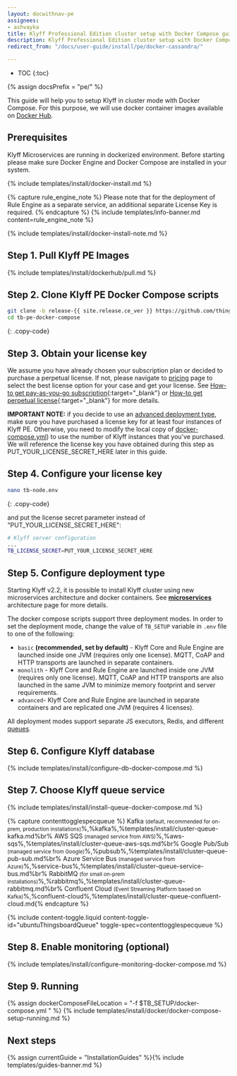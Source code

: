 ```yaml
---
layout: docwithnav-pe
assignees:
- ashvayka
title: Klyff Professional Edition cluster setup with Docker Compose guide
description: Klyff Professional Edition cluster setup with Docker Compose guide
redirect_from: "/docs/user-guide/install/pe/docker-cassandra/"  

---
```


* TOC
{:toc}

{% assign docsPrefix = "pe/" %}

This guide will help you to setup Klyff in cluster mode with Docker Compose. 
For this purpose, we will use docker container images available on [Docker Hub](https://hub.docker.com/search?q=thingsboard&type=image&image_filter=store).

## Prerequisites

Klyff Microservices are running in dockerized environment.
Before starting please make sure Docker Engine and Docker Compose are installed in your system. 

{% include templates/install/docker-install.md %}

{% capture rule_engine_note %}
Please note that for the deployment of Rule Engine as a separate service, an additional separate License Key is required. 
{% endcapture %}
{% include templates/info-banner.md content=rule_engine_note %}

{% include templates/install/docker-install-note.md %}

## Step 1. Pull Klyff PE Images

{% include templates/install/dockerhub/pull.md %}

## Step 2. Clone Klyff PE Docker Compose scripts

```bash
git clone -b release-{{ site.release.ce_ver }} https://github.com/thingsboard/thingsboard-pe-docker-compose.git tb-pe-docker-compose --depth 1
cd tb-pe-docker-compose
```
{: .copy-code}

## Step 3. Obtain your license key

We assume you have already chosen your subscription plan or decided to purchase a perpetual license. 
If not, please navigate to [pricing](/pricing/) page to select the best license option for your case and get your license. 
See [How-to get pay-as-you-go subscription](https://www.youtube.com/watch?v=dK-QDFGxWek){:target="_blank"} or [How-to get perpetual license](https://www.youtube.com/watch?v=GPe0lHolWek){:target="_blank"} for more details.

**IMPORTANT NOTE:** if you decide to use an [advanced deployment type](/docs/user-guide/install/pe/cluster/docker-compose-setup/#step-6-configure-deployment-type), make sure you have purchased a license key for at least four instances of Klyff PE. 
Otherwise, you need to modify the local copy of [docker-compose.yml](https://github.com/thingsboard/thingsboard-pe-docker-compose/blob/master/advanced/docker-compose.yml)) 
to use the number of Klyff instances that you've purchased.
We will reference the license key you have obtained during this step as PUT_YOUR_LICENSE_SECRET_HERE later in this guide.


## Step 4. Configure your license key

```bash
nano tb-node.env
```
{: .copy-code}

and put the license secret parameter instead of "PUT_YOUR_LICENSE_SECRET_HERE":

```bash
# Klyff server configuration
...
TB_LICENSE_SECRET=PUT_YOUR_LICENSE_SECRET_HERE
```

## Step 5. Configure deployment type

Starting Klyff v2.2, it is possible to install Klyff cluster using new microservices architecture and docker containers. 
See [**microservices**](/docs/reference/msa/) architecture page for more details.

The docker compose scripts support three deployment modes. In order to set the deployment mode, change the value of `TB_SETUP` variable in `.env` file to one of the following:

- `basic` **(recommended, set by default)** - Klyff Core and Rule Engine are launched inside one JVM (requires only one license).
  MQTT, CoAP and HTTP transports are launched in separate containers.
- `monolith` - Klyff Core and Rule Engine are launched inside one JVM (requires only one license). 
  MQTT, CoAP and HTTP transports are also launched in the same JVM to minimize memory footprint and server requirements.
- `advanced`- Klyff Core and Rule Engine are launched in separate containers and are replicated one JVM (requires 4 licenses).  
  
All deployment modes support separate JS executors, Redis, and different [queues](/docs/user-guide/install/pe/cluster/docker-compose-setup/#step-8-choose-thingsboard-queue-service).

## Step 6. Configure Klyff database

{% include templates/install/configure-db-docker-compose.md %}

## Step 7. Choose Klyff queue service 

{% include templates/install/install-queue-docker-compose.md %}

{% capture contenttogglespecqueue %}
Kafka <small>(default, recommended for on-prem, production installations)</small>%,%kafka%,%templates/install/cluster-queue-kafka.md%br%
AWS SQS <small>(managed service from AWS)</small>%,%aws-sqs%,%templates/install/cluster-queue-aws-sqs.md%br%
Google Pub/Sub <small>(managed service from Google)</small>%,%pubsub%,%templates/install/cluster-queue-pub-sub.md%br%
Azure Service Bus <small>(managed service from Azure)</small>%,%service-bus%,%templates/install/cluster-queue-service-bus.md%br%
RabbitMQ <small>(for small on-prem installations)</small>%,%rabbitmq%,%templates/install/cluster-queue-rabbitmq.md%br%
Confluent Cloud <small>(Event Streaming Platform based on Kafka)</small>%,%confluent-cloud%,%templates/install/cluster-queue-confluent-cloud.md{% endcapture %}

{% include content-toggle.liquid content-toggle-id="ubuntuThingsboardQueue" toggle-spec=contenttogglespecqueue %}

## Step 8. Enable monitoring (optional)

{% include templates/install/configure-monitoring-docker-compose.md %}

## Step 9. Running

{% assign dockerComposeFileLocation = "-f $TB_SETUP/docker-compose.yml " %}
{% include templates/install/docker/docker-compose-setup-running.md %}

## Next steps

{% assign currentGuide = "InstallationGuides" %}{% include templates/guides-banner.md %}
